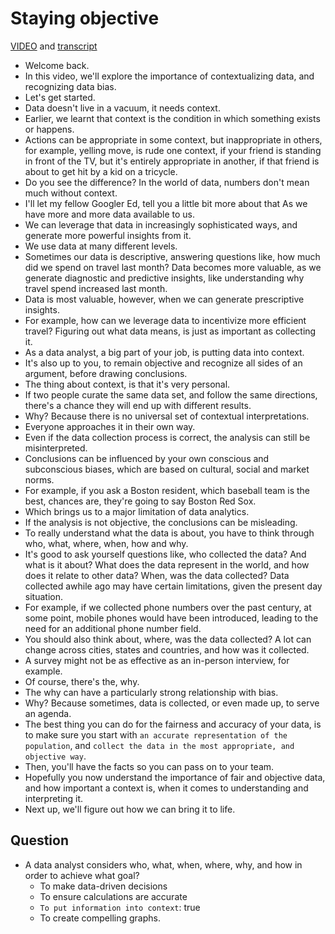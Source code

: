 # Staying objective

[VIDEO](./resources/5_VIDEO_Staying-objective.mp4) and [transcript](./resources/5_VIDEO_Staying-objective.txt)

- Welcome back.
- In this video, we'll explore the importance of contextualizing data, and recognizing data bias.
- Let's get started.
- Data doesn't live in a vacuum, it needs context.
- Earlier, we learnt that context is the condition in which something exists or happens.
- Actions can be appropriate in some context, but inappropriate in others, for example, yelling move, is rude one context, if your friend is standing in front of the TV, but it's entirely appropriate in another, if that friend is about to get hit by a kid on a tricycle.
- Do you see the difference? In the world of data, numbers don't mean much without context.
- I'll let my fellow Googler Ed, tell you a little bit more about that As we have more and more data available to us.
- We can leverage that data in increasingly sophisticated ways, and generate more powerful insights from it.
- We use data at many different levels.
- Sometimes our data is descriptive, answering questions like, how much did we spend on travel last month? Data becomes more valuable, as we generate diagnostic and predictive insights, like understanding why travel spend increased last month.
- Data is most valuable, however, when we can generate prescriptive insights.
- For example, how can we leverage data to incentivize more efficient travel? Figuring out what data means, is just as important as collecting it.
- As a data analyst, a big part of your job, is putting data into context.
- It's also up to you, to remain objective and recognize all sides of an argument, before drawing conclusions.
- The thing about context, is that it's very personal.
- If two people curate the same data set, and follow the same directions, there's a chance they will end up with different results.
- Why? Because there is no universal set of contextual interpretations.
- Everyone approaches it in their own way.
- Even if the data collection process is correct, the analysis can still be misinterpreted.
- Conclusions can be influenced by your own conscious and subconscious biases, which are based on cultural, social and market norms.
- For example, if you ask a Boston resident, which baseball team is the best, chances are, they're going to say Boston Red Sox.
- Which brings us to a major limitation of data analytics.
- If the analysis is not objective, the conclusions can be misleading.
- To really understand what the data is about, you have to think through who, what, where, when, how and why.
- It's good to ask yourself questions like, who collected the data? And what is it about? What does the data represent in the world, and how does it relate to other data? When, was the data collected? Data collected awhile ago may have certain limitations, given the present day situation.
- For example, if we collected phone numbers over the past century, at some point, mobile phones would have been introduced, leading to the need for an additional phone number field.
- You should also think about, where, was the data collected? A lot can change across cities, states and countries, and how was it collected.
- A survey might not be as effective as an in-person interview, for example.
- Of course, there's the, why.
- The why can have a particularly strong relationship with bias.
- Why? Because sometimes, data is collected, or even made up, to serve an agenda.
- The best thing you can do for the fairness and accuracy of your data, is to make sure you start with `an accurate representation of the population`, and `collect the data in the most appropriate, and objective way`.
- Then, you'll have the facts so you can pass on to your team.
- Hopefully you now understand the importance of fair and objective data, and how important a context is, when it comes to understanding and interpreting it.
- Next up, we'll figure out how we can bring it to life.

## Question

- A data analyst considers who, what, when, where, why, and how in order to achieve what goal?
  - To make data-driven decisions
  - To ensure calculations are accurate
  - `To put information into context`: true
  - To create compelling graphs.
